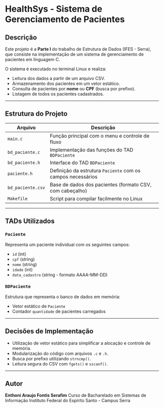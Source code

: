 # HealthSys - Sistema de Gerenciamento de Pacientes

## Descrição

Este projeto é a **Parte I** do trabalho de Estrutura de Dados (IFES - Serra), que consiste na implementação de um sistema de gerenciamento de pacientes em linguagem C.

O sistema é executado no terminal Linux e realiza:

- Leitura dos dados a partir de um arquivo CSV.
- Armazenamento dos pacientes em um vetor estático.
- Consulta de pacientes por **nome** ou **CPF** (busca por prefixo).
- Listagem de todos os pacientes cadastrados.

---

## Estrutura do Projeto

| Arquivo           | Descrição                                                   |
| ----------------- | ----------------------------------------------------------- |
| `main.c`          | Função principal com o menu e controle de fluxo             |
| `bd_paciente.c`   | Implementação das funções do TAD `BDPaciente`               |
| `bd_paciente.h`   | Interface do TAD `BDPaciente`                               |
| `paciente.h`      | Definição da estrutura `Paciente` com os campos necessários |
| `bd_paciente.csv` | Base de dados dos pacientes (formato CSV, com cabeçalho)    |
| `Makefile`        | Script para compilar facilmente no Linux                    |

---

## TADs Utilizados

### `Paciente`

Representa um paciente individual com os seguintes campos:

* `id` (int)
* `cpf` (string)
* `nome` (string)
* `idade` (int)
* `data_cadastro` (string - formato AAAA-MM-DD)

### `BDPaciente`

Estrutura que representa o banco de dados em memória:

* Vetor estático de `Paciente`
* Contador `quantidade` de pacientes carregados

---

## Decisões de Implementação

* Utilização de vetor estático para simplificar a alocação e controle de memória.
* Modularização do código com arquivos `.c` e `.h`.
* Busca por prefixo utilizando `strncmp()`.
* Leitura segura do CSV com `fgets()` e `sscanf()`.

---

## Autor

**Enthoni Araujo Fontis Serafim**
Curso de Bacharelado em Sistemas de Informação
Instituto Federal do Espírito Santo - Campus Serra

```